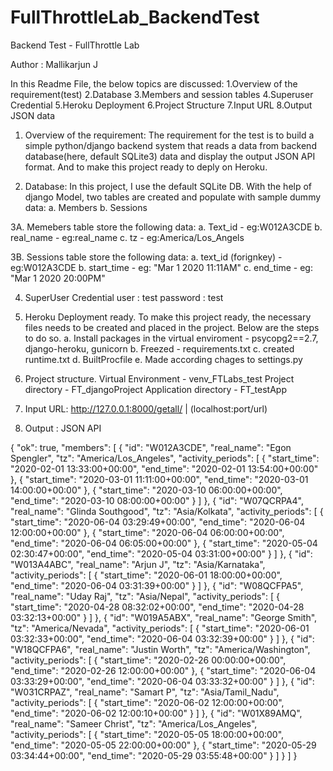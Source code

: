 # FullThrottleLab_BackendTest
Backend Test - FullThrottle Lab

Author : Mallikarjun J

In this Readme File, the below topics are discussed:
  1.Overview of the requirement(test)
  2.Database
  3.Members and session tables
  4.Superuser Credential
  5.Heroku Deployment
  6.Project Structure
  7.Input URL
  8.Output JSON data


1. Overview of the requirement:
The requirement for the test is to build a simple python/django backend system that reads a data from backend database(here, default SQLite3) data and display the output JSON API format. And to make this project ready to deply on Heroku.

2. Database:
In this project, I use the default SQLite DB. With the help of django Model, two tables are created and populate with sample dummy data:
a. Members
b. Sessions

3A. Memebers table store the following data:
  a. Text_id - eg:W012A3CDE
  b. real_name - eg:real_name
  c. tz - eg:America/Los_Angels

3B. Sessions table store the following data:
  a. text_id (forignkey) - eg:W012A3CDE
  b. start_time - eg: "Mar 1 2020  11:11AM"
  c. end_time - eg: "Mar 1 2020  20:00PM"
  
4. SuperUser Credential
 user : test
 password : test
 
 
5. Heroku Deployment ready.
To make this project ready, the necessary files needs to be created and placed in the project. Below are the steps to do so.
a. Install packages in the virtual enviroment - psycopg2==2.7, django-heroku, gunicorn
b. Freezed - requirements.txt 
c. created runtime.txt
d. BuiltProcfile
e. Made according chages to settings.py

6. Project structure.
  Virtual Environment - venv_FTLabs_test
  Project directory - FT_djangoProject
  Application directory - FT_testApp 


7. Input URL:
http://127.0.0.1:8000/getall/ | (localhost:port/url)


8. Output : JSON API 

{
  "ok": true,
  "members": [
    {
      "id": "W012A3CDE",
      "real_name": "Egon Spengler",
      "tz": "America/Los_Angeles",
      "activity_periods": [
        {
          "start_time": "2020-02-01 13:33:00+00:00",
          "end_time": "2020-02-01 13:54:00+00:00"
        },
        {
          "start_time": "2020-03-01 11:11:00+00:00",
          "end_time": "2020-03-01 14:00:00+00:00"
        },
        {
          "start_time": "2020-03-10 06:00:00+00:00",
          "end_time": "2020-03-10 08:00:00+00:00"
        }
      ]
    },
    {
      "id": "W07QCRPA4",
      "real_name": "Glinda Southgood",
      "tz": "Asia/Kolkata",
      "activity_periods": [
        {
          "start_time": "2020-06-04 03:29:49+00:00",
          "end_time": "2020-06-04 12:00:00+00:00"
        },
        {
          "start_time": "2020-06-04 06:00:00+00:00",
          "end_time": "2020-06-04 06:05:00+00:00"
        },
        {
          "start_time": "2020-05-04 02:30:47+00:00",
          "end_time": "2020-05-04 03:31:00+00:00"
        }
      ]
    },
    {
      "id": "W013A4ABC",
      "real_name": "Arjun J",
      "tz": "Asia/Karnataka",
      "activity_periods": [
        {
          "start_time": "2020-06-01 18:00:00+00:00",
          "end_time": "2020-06-04 03:31:39+00:00"
        }
      ]
    },
    {
      "id": "W08QCFPA5",
      "real_name": "Uday Raj",
      "tz": "Asia/Nepal",
      "activity_periods": [
        {
          "start_time": "2020-04-28 08:32:02+00:00",
          "end_time": "2020-04-28 03:32:13+00:00"
        }
      ]
    },
    {
      "id": "W019A5ABX",
      "real_name": "George Smith",
      "tz": "America/Nevada",
      "activity_periods": [
        {
          "start_time": "2020-06-01 03:32:33+00:00",
          "end_time": "2020-06-04 03:32:39+00:00"
        }
      ]
    },
    {
      "id": "W18QCFPA6",
      "real_name": "Justin Worth",
      "tz": "America/Washington",
      "activity_periods": [
        {
          "start_time": "2020-02-26 00:00:00+00:00",
          "end_time": "2020-02-26 12:00:00+00:00"
        },
        {
          "start_time": "2020-06-04 03:33:29+00:00",
          "end_time": "2020-06-04 03:33:32+00:00"
        }
      ]
    },
    {
      "id": "W031CRPAZ",
      "real_name": "Samart P",
      "tz": "Asia/Tamil_Nadu",
      "activity_periods": [
        {
          "start_time": "2020-06-02 12:00:00+00:00",
          "end_time": "2020-06-02 12:00:10+00:00"
        }
      ]
    },
    {
      "id": "W01X89AMQ",
      "real_name": "Sameer Christ",
      "tz": "America/Los_Angeles",
      "activity_periods": [
        {
          "start_time": "2020-05-05 18:00:00+00:00",
          "end_time": "2020-05-05 22:00:00+00:00"
        },
        {
          "start_time": "2020-05-29 03:34:44+00:00",
          "end_time": "2020-05-29 03:55:48+00:00"
        }
      ]
    }
  ]
}
